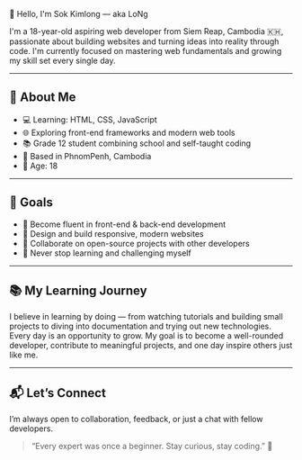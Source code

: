 👋 Hello, I'm Sok Kimlong — aka LoNg

I'm a 18-year-old aspiring web developer from Siem Reap, Cambodia 🇰🇭, passionate about building websites and turning ideas into reality through code. I'm currently focused on mastering web fundamentals and growing my skill set every single day.

---

## 🚀 About Me

- 💻 Learning: HTML, CSS, JavaScript  
- 🌐 Exploring front-end frameworks and modern web tools  
- 📚 Grade 12 student combining school and self-taught coding  
- 📍 Based in PhnomPenh, Cambodia  
- 🎂 Age: 18

---

## 🎯 Goals

- 🔧 Become fluent in front-end & back-end development  
- 🌈 Design and build responsive, modern websites  
- 🤝 Collaborate on open-source projects with other developers  
- 📖 Never stop learning and challenging myself

---

## 📚 My Learning Journey

I believe in learning by doing — from watching tutorials and building small projects to diving into documentation and trying out new technologies. Every day is an opportunity to grow. My goal is to become a well-rounded developer, contribute to meaningful projects, and one day inspire others just like me.

---

## 📬 Let’s Connect

I’m always open to collaboration, feedback, or just a chat with fellow developers.

> “Every expert was once a beginner. Stay curious, stay coding.” 🌱
